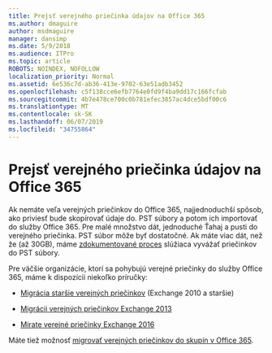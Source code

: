 ```yaml
---
title: Prejsť verejného priečinka údajov na Office 365
ms.author: dmaguire
author: msdmaguire
manager: dansimp
ms.date: 5/9/2018
ms.audience: ITPro
ms.topic: article
ROBOTS: NOINDEX, NOFOLLOW
localization_priority: Normal
ms.assetid: 6e536c7d-ab36-413e-9702-63e51adb3452
ms.openlocfilehash: c5f138cce6efb7764e0fd9f4ba9dd17c166fcfab
ms.sourcegitcommit: 4b7e478ce700c0b781efec3857ac4dce5bdf00c6
ms.translationtype: MT
ms.contentlocale: sk-SK
ms.lasthandoff: 06/07/2019
ms.locfileid: "34755864"
---
```

# <a name="migrate-public-folder-data-to-office-365"></a>Prejsť verejného priečinka údajov na Office 365

Ak nemáte veľa verejných priečinkov do Office 365, najjednoduchší spôsob, ako priviesť bude skopírovať údaje do. PST súbory a potom ich importovať do služby Office 365. Pre malé množstvo dát, jednoduché Ťahaj a pusti do verejného priečinka. PST súbor môže byť dostatočné. Ak máte viac dát, než že (až 30GB), máme [zdokumentované proces](https://technet.microsoft.com/library/dn874017%28v=exchg.150%29.aspx) slúžiaca vyvážať priečinkov do PST súbory. 
  
Pre väčšie organizácie, ktorí sa pohybujú verejné priečinky do služby Office 365, máme k dispozícii niekoľko príručky:
  
- [Migrácia staršie verejných priečinkov](https://technet.microsoft.com/library/dn874017%28v=exchg.150%29.aspx) (Exchange 2010 a staršie) 
    
- [Migrácii verejných priečinkov Exchange 2013](https://technet.microsoft.com/library/mt798260%28v=exchg.150%29.aspx)
    
- [Mirate verejné priečinky Exchange 2016](https://technet.microsoft.com/library/mt798260%28v=exchg.160%29.aspx)
    
Máte tiež možnosť [migrovať verejných priečinkov do skupín v Office 365](https://technet.microsoft.com/library/mt843872%28v=exchg.150%29.aspx).
  

